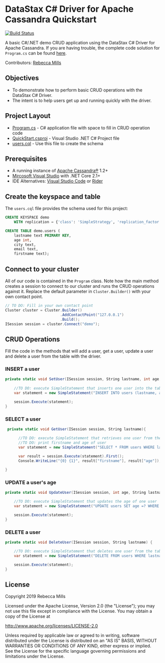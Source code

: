 # DataStax C# Driver for Apache Cassandra Quickstart

[![Build Status](https://travis-ci.org/beccam/quickstart-csharp.svg?branch=master)](https://travis-ci.org/beccam/quickstart-csharp)

A basic C#/.NET demo CRUD application using the DataStax C# Driver for Apache Cassandra. 
If you are having trouble, the complete code solution for `Program.cs` can be found [here](https://gist.github.com/beccam/5abab3b4072d5a0027475481f1d5075f).

Contributors: [Rebecca Mills](https://github.com/beccam)

## Objectives

* To demonstrate how to perform basic CRUD operations with the DataStax C# Driver.
* The intent is to help users get up and running quickly with the driver. 

## Project Layout

* [Program.cs](/QuickStart/Program.cs) - C# application file with space to fill in CRUD operation code
* [QuickStart.csproj](/QuickStart/QuickStart.csproj) - Visual Studio .NET C# Project file
* [users.cql](/QuickStart/users.cql) - Use this file to create the schema

## Prerequisites
  * A running instance of [Apache Cassandra®](http://cassandra.apache.org/download/) 1.2+
  * [Mircosoft Visual Studio](https://visualstudio.microsoft.com/vs/) with .NET Core 2.1+
  * IDE Alternatives: [Visual Studio Code](https://code.visualstudio.com/) or [Rider](https://www.jetbrains.com/rider/)
  
  
## Create the keyspace and table
The `users.cql` file provides the schema used for this project:

```sql
CREATE KEYSPACE demo
    WITH replication = {'class': 'SimpleStrategy', 'replication_factor': '1'};

CREATE TABLE demo.users (
    lastname text PRIMARY KEY,
    age int,
    city text,
    email text,
    firstname text);
```

## Connect to your cluster

All of our code is contained in the `Program` class. 
Note how the main method creates a session to connect to our cluster and runs the CRUD operations against it. 
Replace the default parameter in `Cluster.Builder()` with your own contact point.

```csharp
// TO DO: Fill in your own contact point
Cluster cluster = Cluster.Builder()
                         .AddContactPoint("127.0.0.1")
                         .Build();
ISession session = cluster.Connect("demo");
```

## CRUD Operations
Fill the code in the methods that will add a user, get a user, update a user and delete a user from the table with the driver.

### INSERT a user
```csharp
private static void SetUser(ISession session, String lastname, int age, String city, String email, String firstname) {
    
    //TO DO: execute SimpleStatement that inserts one user into the table
    var statement = new SimpleStatement("INSERT INTO users (lastname, age, city, email, firstname) VALUES (?,?,?,?,?)", lastname, age, city, email, firstname);

    session.Execute(statement);
}
```
### SELECT a user
```csharp
 private static void GetUser(ISession session, String lastname){

      //TO DO: execute SimpleStatement that retrieves one user from the table
      //TO DO: print firstname and age of user
      var statement = new SimpleStatement("SELECT * FROM users WHERE lastname = ?", lastname);
      
      var result = session.Execute(statement).First();
      Console.WriteLine("{0} {1}", result["firstname"], result["age"]);

}
```

### UPDATE a user's age
```csharp
private static void UpdateUser(ISession session, int age, String lastname) {

    //TO DO: execute SimpleStatement that updates the age of one user
    var statement = new SimpleStatement("UPDATE users SET age =? WHERE lastname = ?", age, lastname);

    session.Execute(statement);
}
```   

### DELETE a user
```csharp
private static void DeleteUser(ISession session, String lastname) {

    //TO DO: execute SimpleStatement that deletes one user from the table
    var statement = new SimpleStatement("DELETE FROM users WHERE lastname = ?", lastname);

    session.Execute(statement);
}
```
 ## License
Copyright 2019 Rebecca Mills

Licensed under the Apache License, Version 2.0 (the "License");
you may not use this file except in compliance with the License.
You may obtain a copy of the License at

http://www.apache.org/licenses/LICENSE-2.0

Unless required by applicable law or agreed to in writing, software
distributed under the License is distributed on an "AS IS" BASIS,
WITHOUT WARRANTIES OR CONDITIONS OF ANY KIND, either express or implied.
See the License for the specific language governing permissions and
limitations under the License.   



